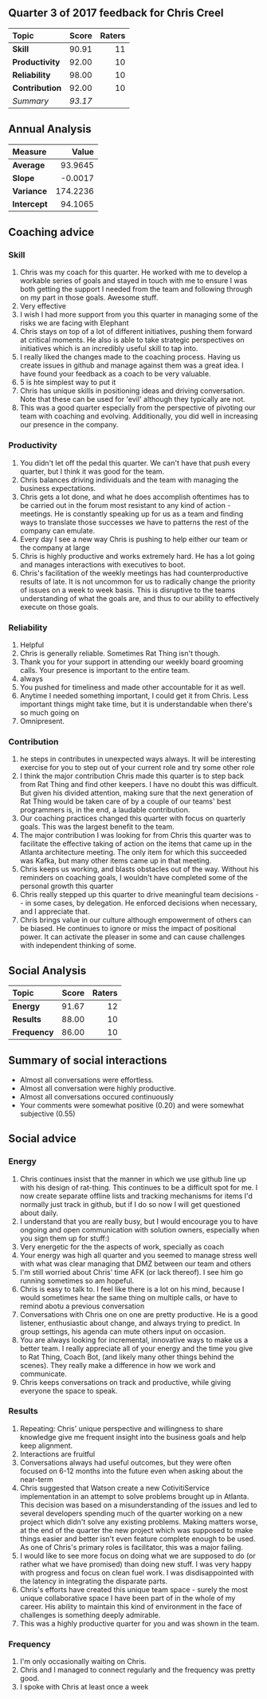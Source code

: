 ## Quarter 3 of 2017 feedback for Chris Creel
|Topic|Score|Raters|
|:---|---:|---:|
|**Skill**|90.91|11|
|**Productivity**|92.00|10|
|**Reliability**|98.00|10|
|**Contribution**|92.00|10|
|_*Summary*_|_*93.17*_||

## Annual Analysis
|Measure|Value|
|:---|---:|
|__Average__|93.9645|
|__Slope__|-0.0017|
|__Variance__|174.2236|
|__Intercept__|94.1065|

## Coaching advice
### Skill
1) Chris was my coach for this quarter. He worked with me to develop a workable series of goals and stayed in touch with me to ensure I was both getting the support I needed from the team and following through on my part in those goals. Awesome stuff.
2) Very effective
3) I wish I had more support from you this quarter in managing some of the risks we are facing with Elephant
4) Chris stays on top of a lot of different initiatives, pushing them forward at critical moments.  He also is able to take strategic perspectives on initiatives which is an incredibly useful skill to tap into.
5) I really liked the changes made to the coaching process. Having us create issues in github and manage against them was a great idea. I have found your feedback as a coach to be very valuable.
6) 5 is hte simplest way to put it
7) Chris has unique skills in positioning ideas and driving conversation. Note that these can be used for 'evil' although they typically are not. 
8) This was a good quarter especially from the perspective of pivoting our team with coaching and evolving.  Additionally, you did well in increasing our presence in the company.
### Productivity
1) You didn't let off the pedal this quarter.  We can't have that push every quarter, but I think it was good for the team.
2) Chris balances driving individuals and the team with managing the business expectations.
3) Chris gets a lot done, and what he does accomplish oftentimes has to be carried out in the forum most resistant to any kind of action - meetings.  He is constantly speaking up for us as a team and finding ways to translate those successes we have to patterns the rest of the company can emulate.
4) Every day I see a new way Chris is pushing to help either our team or the company at large
5) Chris is highly productive and works extremely hard. He has a lot going and manages interactions with executives to boot. 
6) Chris's facilitation of the weekly meetings has had counterproductive results of late. It is not uncommon for us to radically change the priority of issues on a week to week basis. This is disruptive to the teams understanding of what the goals are, and thus to our ability to effectively execute on those goals.
### Reliability
1) Helpful
2) Chris is generally reliable. Sometimes Rat Thing isn't though.
3) Thank you for your support in attending our weekly board grooming calls.  Your presence is important to the entire team.
4) always
5) You pushed for timeliness and made other accountable for it as well.
6) Anytime I needed something important, I could get it from Chris. Less important things might take time, but it is understandable when there's so much going on
7) Omnipresent.
### Contribution
1) he steps in contributes in unexpected ways always. It will be interesting exercise for you to step out of your current role and try some other role
2) I think the major contribution Chris made this quarter is to step back from Rat Thing and find other keepers.  I have no doubt this was difficult.  But given his divided attention, making sure that the next generation of Rat Thing would be taken care of by a couple of our teams' best programmers is, in the end, a laudable contribution.
3) Our coaching practices changed this quarter with focus on quarterly goals.  This was the largest benefit to the team.
4) The major contribution I was looking for from Chris this quarter was to facilitate the effective taking of action on the items that came up in the Atlanta architecture meeting. The only item for which this succeeded was Kafka, but many other items came up in that meeting.
5) Chris keeps us working, and blasts obstacles out of the way. Without his reminders on coaching goals, I wouldn't have completed some of the personal growth this quarter
6) Chris really stepped up this quarter to drive meaningful team decisions -- in some cases, by delegation. He enforced decisions when necessary, and I appreciate that.
7) Chris brings value in our culture although empowerment of others can be biased. He continues to ignore or miss the impact of positional power. It can activate the pleaser in some and can cause challenges with independent thinking of some.


## Social Analysis
|Topic|Score|Raters|
|:---|---:|---:|
|**Energy**|91.67|12|
|**Results**|88.00|10|
|**Frequency**|86.00|10|



## Summary of social interactions

   * Almost all conversations were effortless.
   * Almost all conversation were highly productive.
   * Almost all conversations occured continuously
   * Your comments were somewhat positive (0.20) and were somewhat subjective (0.55)

## Social advice
### Energy
1) Chris continues insist that the manner in which we use github line up with his design of rat-thing. This continues to be a difficult spot for me. I now create separate offline lists and tracking mechanisms for items I'd normally just track in github, but if I do so now I will get questioned about daily.
2) I understand that you are really busy, but I would encourage you to have ongoing and open communication with solution owners, especially when you sign them up for stuff:)
3) Very energetic for the the aspects of work, specially as coach
4) Your energy was high all quarter and you seemed to manage stress well with what was clear managing that DMZ between our team and others
5) I'm still worried about Chris' time AFK (or lack thereof). I see him go running sometimes so am hopeful.
6) Chris is easy to talk to. I feel like there is a lot on his mind, because I would sometimes hear the same thing on multiple calls, or have to remind abotu a previous conversation
7) Conversations with Chris one on one are pretty productive. He is a good listener, enthusiastic about change, and always trying to predict. In group settings, his agenda can mute others input on occasion.
8) You are always looking for incremental, innovative ways to make us a better team. I really appreciate all of your energy and the time you give to Rat Thing, Coach Bot, (and likely many other things behind the scenes). They really make a difference in how we work and communicate.
9) Chris keeps conversations on track and productive, while giving everyone the space to speak.
### Results
1) Repeating: Chris' unique perspective and willingness to share knowledge give me frequent insight into the business goals and help keep alignment.
2) Interactions are fruitful
3) Conversations always had useful outcomes, but they were often focused on 6-12 months into the future even when asking about the near-term
4) Chris suggested that Watson create a new CotivitiService implementation in an attempt to solve problems brought up in Atlanta. This decision was based on a misunderstanding of the issues and led to several developers spending much of the quarter working on a new project which didn't solve any existing problems. Making matters worse, at the end of the quarter the new project which was supposed to make things easier and better isn't even feature complete enough to be used. As one of Chris's primary roles is facilitator, this was a major failing.
5) I would like to see more focus on doing what we are supposed to do (or rather what we have promised) than doing new stuff. I was very happy with progress and focus on clean fuel work. I was disdisappointed with the latency in integrating the disparate parts.
6) Chris's efforts have created this unique team space - surely the most unique collaborative space I have been part of in the whole of my career.  His ability to maintain this kind of environment in the face of challenges is something deeply admirable.
7) This was a highly productive quarter for you and was shown in the team.
### Frequency
1) I'm only occasionally waiting on Chris.
2) Chris and I managed to connect regularly and the frequency was pretty good.
3) I spoke with Chris at least once a week
